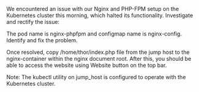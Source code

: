 We encountered an issue with our Nginx and PHP-FPM setup on the Kubernetes cluster this morning, which halted its functionality. Investigate and rectify the issue:



The pod name is nginx-phpfpm and configmap name is nginx-config. Identify and fix the problem.


Once resolved, copy /home/thor/index.php file from the jump host to the nginx-container within the nginx document root. After this, you should be able to access the website using Website button on the top bar.


Note: The kubectl utility on jump_host is configured to operate with the Kubernetes cluster.
